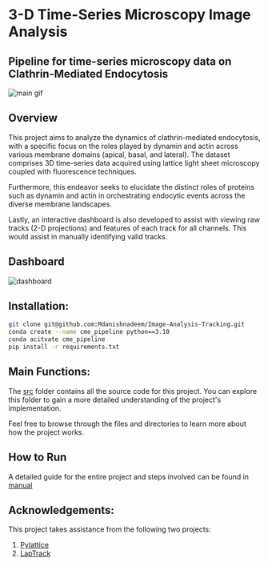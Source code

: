 # 3-D Time-Series Microscopy Image Analysis
## Pipeline for time-series microscopy data on Clathrin-Mediated Endocytosis

![main gif](https://github.com/Mdanishnadeem/Image-Analysis-Tracking/blob/main/main_image.gif)

## Overview 
This project aims to analyze the dynamics of clathrin-mediated endocytosis, with a specific focus on the roles played by dynamin and actin across various membrane domains (apical, basal, and lateral). The dataset comprises 3D time-series data acquired using lattice light sheet microscopy coupled with fluorescence techniques.

Furthermore, this endeavor seeks to elucidate the distinct roles of proteins such as dynamin and actin in orchestrating endocytic events across the diverse membrane landscapes.

Lastly, an interactive dashboard is also developed to assist with viewing raw tracks (2-D projections) and features of each track for all channels. This would assist in manually identifying valid tracks. 


## Dashboard 

![dashboard](https://github.com/Mdanishnadeem/Image-Analysis-Tracking/blob/main/dashboard.png)

## Installation:

```bash
git clone git@github.com:Mdanishnadeem/Image-Analysis-Tracking.git
conda create --name cme_pipeline python==3.10
conda acitvate cme_pipeline 
pip install -r requirements.txt
```

## Main Functions: 
The [src](https://github.com/Mdanishnadeem/Image-Analysis-Tracking/tree/main/Final/src) folder contains all the source code for this project. You can explore this folder to gain a more detailed understanding of the project's implementation.

Feel free to browse through the files and directories to learn more about how the project works.

## How to Run 
A detailed guide for the entire project and steps involved can be found in [manual](https://github.com/Mdanishnadeem/Image-Analysis-Tracking/blob/main/Image%20Analysis%20Pipeline%20Explained.docx)


## Acknowledgements:

This project takes assistance from the following two projects:

1. [Pylattice](https://github.com/pylattice)
2. [LapTrack](https://github.com/yfukai/laptrack)
